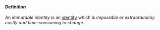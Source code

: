 #### Definition

An *immutable identity* is an [identity](https://github.com/gcassel/Modular-Organization-Terminology/blob/master/terms/identity.md) which is *impossible or extraordinarily costly and time-consuming to change*.
